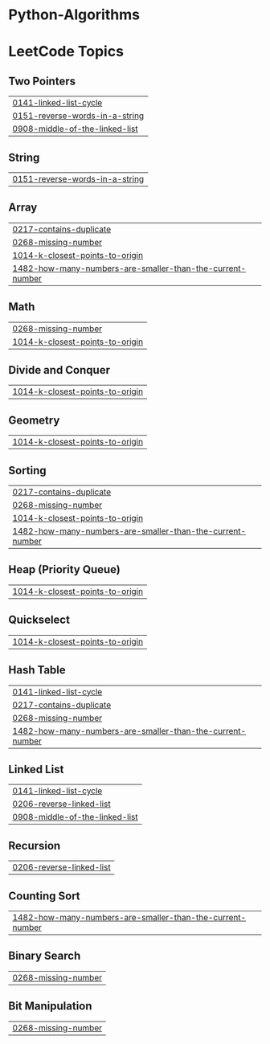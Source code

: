 # Python-Algorithms
<!---LeetCode Topics Start-->
# LeetCode Topics
## Two Pointers
|  |
| ------- |
| [0141-linked-list-cycle](https://github.com/RemyJrd/Python-Algorithms/tree/master/0141-linked-list-cycle) |
| [0151-reverse-words-in-a-string](https://github.com/RemyJrd/Python-Algorithms/tree/master/0151-reverse-words-in-a-string) |
| [0908-middle-of-the-linked-list](https://github.com/RemyJrd/Python-Algorithms/tree/master/0908-middle-of-the-linked-list) |
## String
|  |
| ------- |
| [0151-reverse-words-in-a-string](https://github.com/RemyJrd/Python-Algorithms/tree/master/0151-reverse-words-in-a-string) |
## Array
|  |
| ------- |
| [0217-contains-duplicate](https://github.com/RemyJrd/Python-Algorithms/tree/master/0217-contains-duplicate) |
| [0268-missing-number](https://github.com/RemyJrd/Python-Algorithms/tree/master/0268-missing-number) |
| [1014-k-closest-points-to-origin](https://github.com/RemyJrd/Python-Algorithms/tree/master/1014-k-closest-points-to-origin) |
| [1482-how-many-numbers-are-smaller-than-the-current-number](https://github.com/RemyJrd/Python-Algorithms/tree/master/1482-how-many-numbers-are-smaller-than-the-current-number) |
## Math
|  |
| ------- |
| [0268-missing-number](https://github.com/RemyJrd/Python-Algorithms/tree/master/0268-missing-number) |
| [1014-k-closest-points-to-origin](https://github.com/RemyJrd/Python-Algorithms/tree/master/1014-k-closest-points-to-origin) |
## Divide and Conquer
|  |
| ------- |
| [1014-k-closest-points-to-origin](https://github.com/RemyJrd/Python-Algorithms/tree/master/1014-k-closest-points-to-origin) |
## Geometry
|  |
| ------- |
| [1014-k-closest-points-to-origin](https://github.com/RemyJrd/Python-Algorithms/tree/master/1014-k-closest-points-to-origin) |
## Sorting
|  |
| ------- |
| [0217-contains-duplicate](https://github.com/RemyJrd/Python-Algorithms/tree/master/0217-contains-duplicate) |
| [0268-missing-number](https://github.com/RemyJrd/Python-Algorithms/tree/master/0268-missing-number) |
| [1014-k-closest-points-to-origin](https://github.com/RemyJrd/Python-Algorithms/tree/master/1014-k-closest-points-to-origin) |
| [1482-how-many-numbers-are-smaller-than-the-current-number](https://github.com/RemyJrd/Python-Algorithms/tree/master/1482-how-many-numbers-are-smaller-than-the-current-number) |
## Heap (Priority Queue)
|  |
| ------- |
| [1014-k-closest-points-to-origin](https://github.com/RemyJrd/Python-Algorithms/tree/master/1014-k-closest-points-to-origin) |
## Quickselect
|  |
| ------- |
| [1014-k-closest-points-to-origin](https://github.com/RemyJrd/Python-Algorithms/tree/master/1014-k-closest-points-to-origin) |
## Hash Table
|  |
| ------- |
| [0141-linked-list-cycle](https://github.com/RemyJrd/Python-Algorithms/tree/master/0141-linked-list-cycle) |
| [0217-contains-duplicate](https://github.com/RemyJrd/Python-Algorithms/tree/master/0217-contains-duplicate) |
| [0268-missing-number](https://github.com/RemyJrd/Python-Algorithms/tree/master/0268-missing-number) |
| [1482-how-many-numbers-are-smaller-than-the-current-number](https://github.com/RemyJrd/Python-Algorithms/tree/master/1482-how-many-numbers-are-smaller-than-the-current-number) |
## Linked List
|  |
| ------- |
| [0141-linked-list-cycle](https://github.com/RemyJrd/Python-Algorithms/tree/master/0141-linked-list-cycle) |
| [0206-reverse-linked-list](https://github.com/RemyJrd/Python-Algorithms/tree/master/0206-reverse-linked-list) |
| [0908-middle-of-the-linked-list](https://github.com/RemyJrd/Python-Algorithms/tree/master/0908-middle-of-the-linked-list) |
## Recursion
|  |
| ------- |
| [0206-reverse-linked-list](https://github.com/RemyJrd/Python-Algorithms/tree/master/0206-reverse-linked-list) |
## Counting Sort
|  |
| ------- |
| [1482-how-many-numbers-are-smaller-than-the-current-number](https://github.com/RemyJrd/Python-Algorithms/tree/master/1482-how-many-numbers-are-smaller-than-the-current-number) |
## Binary Search
|  |
| ------- |
| [0268-missing-number](https://github.com/RemyJrd/Python-Algorithms/tree/master/0268-missing-number) |
## Bit Manipulation
|  |
| ------- |
| [0268-missing-number](https://github.com/RemyJrd/Python-Algorithms/tree/master/0268-missing-number) |
<!---LeetCode Topics End-->